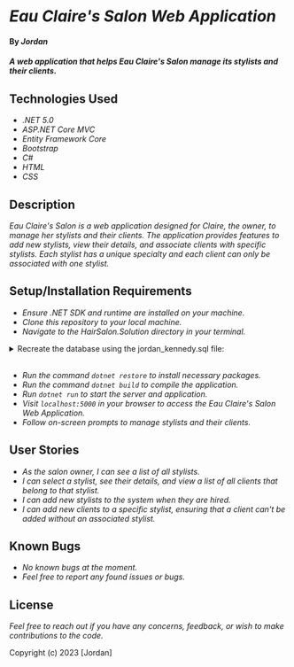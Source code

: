 # _Eau Claire's Salon Web Application_

#### By _**Jordan**_

#### _A web application that helps Eau Claire's Salon manage its stylists and their clients._

## Technologies Used

* _.NET 5.0_
* _ASP.NET Core MVC_
* _Entity Framework Core_
* _Bootstrap_
* _C#_
* _HTML_
* _CSS_

## Description

_Eau Claire's Salon is a web application designed for Claire, the owner, to manage her stylists and their clients. The application provides features to add new stylists, view their details, and associate clients with specific stylists. Each stylist has a unique specialty and each client can only be associated with one stylist._

## Setup/Installation Requirements

* _Ensure .NET SDK and runtime are installed on your machine._
* _Clone this repository to your local machine._
* _Navigate to the HairSalon.Solution directory in your terminal._

<details>
<summary> Recreate the database using the jordan_kennedy.sql file: </summary>


  1. Open your preferred SQL platform (e.g., MySQL Workbench, SQL Server Management Studio).
  2. Create a new database named eauclaire.
  3. Import the jordan_kennedy.sql file into this database to set up the tables and initial data.
  4. Create an appsettings.json file in the HairSalon.Solution/HairSalon directory with the following content (adjust the connection string as needed based on your SQL setup):

### .JSON

```
{
  "ConnectionStrings": {
    "DefaultConnection": "Server=localhost;Port=3306;database=eauclaire;uid=YOUR_USERNAME;pwd=YOUR_PASSWORD;"
  }
}
```

  5. Replace YOUR_USERNAME and YOUR_PASSWORD with your SQL server's username and password.
  </details>
<br>

* _Run the command `dotnet restore` to install necessary packages._
* _Run the command `dotnet build` to compile the application._
* _Run `dotnet run` to start the server and application._
* _Visit `localhost:5000` in your browser to access the Eau Claire's Salon Web Application._
* _Follow on-screen prompts to manage stylists and their clients._

## User Stories

* _As the salon owner, I can see a list of all stylists._
* _I can select a stylist, see their details, and view a list of all clients that belong to that stylist._
* _I can add new stylists to the system when they are hired._
* _I can add new clients to a specific stylist, ensuring that a client can't be added without an associated stylist._

## Known Bugs

* _No known bugs at the moment._
* _Feel free to report any found issues or bugs._

## License

_Feel free to reach out if you have any concerns, feedback, or wish to make contributions to the code._

Copyright (c) 2023 [Jordan]
